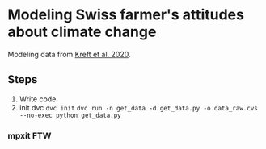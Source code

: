 # Modeling Swiss farmer's attitudes about climate change

Modeling data from [Kreft et al. 2020](https://www.sciencedirect.com/science/article/pii/S2352340920303048).

## Steps

1. Write code
2. init dvc 
   `dvc init`
   `dvc run -n get_data -d get_data.py -o data_raw.cvs --no-exec python get_data.py`

### mpxit FTW

